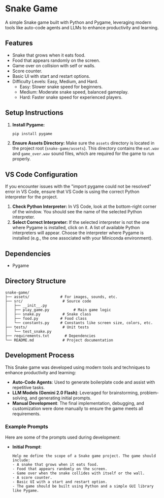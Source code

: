 # Snake Game

A simple Snake game built with Python and Pygame, leveraging modern tools like auto-code agents and LLMs to enhance productivity and learning.

## Features

- Snake that grows when it eats food.
- Food that appears randomly on the screen.
- Game over on collision with self or walls.
- Score counter.
- Basic UI with start and restart options.
- Difficulty Levels: Easy, Medium, and Hard.
  - Easy: Slower snake speed for beginners.
  - Medium: Moderate snake speed, balanced gameplay.
  - Hard: Faster snake speed for experienced players.

## Setup Instructions

1. **Install Pygame:**
   ```bash
   pip install pygame
   ```

2. **Ensure Assets Directory:**
   Make sure the `assets` directory is located in the project root (`snake-game/assets`). This directory contains the `eat.wav` and `game_over.wav` sound files, which are required for the game to run properly.

## VS Code Configuration

If you encounter issues with the "import pygame could not be resolved" error in VS Code, ensure that VS Code is using the correct Python interpreter for the project.

1.  **Check Python Interpreter:** In VS Code, look at the bottom-right corner of the window. You should see the name of the selected Python interpreter.
2.  **Select Correct Interpreter:** If the selected interpreter is not the one where Pygame is installed, click on it. A list of available Python interpreters will appear. Choose the interpreter where Pygame is installed (e.g., the one associated with your Miniconda environment).

## Dependencies

- Pygame

## Directory Structure

```
snake-game/
├── assets/              # For images, sounds, etc.
├── src/                  # Source code
│   ├── __init__.py
│   ├── play_game.py           # Main game logic
│   ├── snake.py          # Snake class
│   ├── food.py          # Food class
│   └── constants.py     # Constants like screen size, colors, etc.
├── tests/                # Unit tests
│   └── test_snake.py
├── requirements.txt       # Dependencies
└── README.md             # Project documentation
```
## Development Process

This Snake game was developed using modern tools and techniques to enhance productivity and learning:
- **Auto-Code Agents**: Used to generate boilerplate code and assist with repetitive tasks.
- **LLM Models (Gemini 2.0 Flash)**: Leveraged for brainstorming, problem-solving, and generating initial prompts.
- **Manual Development**: The final implementation, debugging, and customization were done manually to ensure the game meets all requirements.

### Example Prompts
Here are some of the prompts used during development:
- **Initial Prompt**:  
  ```
  Help me define the scope of a Snake game project. The game should include:
  - A snake that grows when it eats food.
  - Food that appears randomly on the screen.
  - Game over when the snake collides with itself or the wall.
  - A score counter.
  - Basic UI with a start and restart option.
  - The game should be built using Python and a simple GUI library like Pygame.
